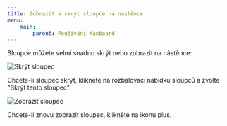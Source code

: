 ```yaml
---
title: Zobrazit a skrýt sloupce na nástěnce
menu:
    main:
        parent: Používání Kanboard
---
```


Sloupce můžete velmi snadno skrýt nebo zobrazit na nástěnce:

![Skrýt sloupec](/images/v1/hide-column.png)

Chcete-li sloupec skrýt, klikněte na rozbalovací nabídku sloupců a zvolte "Skrýt tento sloupec".

![Zobrazit sloupec](/images/v1/show-column.png)

Chcete-li znovu zobrazit sloupec, klikněte na ikonu plus.
